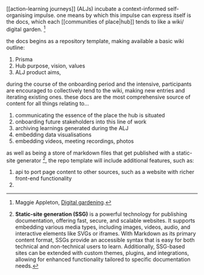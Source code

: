 [[action-learning journeys]] (ALJs) incubate a context-informed self-organising impulse. one means by which this impulse can express itself is the docs, which each [[communities of place|hub]] tends to like a wiki/ digital garden. [^1]

the docs begins as a repository template, making available a basic wiki outline:

1. Prisma
2. Hub purpose, vision, values
3. ALJ product aims, 

during the course of the onboarding period and the intensive, participants are encouraged to collectively tend to the wiki, making new entries and iterating existing ones. these docs are the most comprehensive source of content for all things relating to... 

1. communicating the essence of the place the hub is situated 
2. onboarding future stakeholders into this line of work
3. archiving learnings generated during the ALJ
4. embedding data visualisations
5. embedding videos, meeting recordings, photos

as well as being a store of markdown files that get published with a static-site generator [^2], the repo template will include additional features, such as: 

1. api to port page content to other sources, such as a website with richer front-end functionality
2. 

[^1]: Maggie Appleton, [Digital gardening](https://maggieappleton.com/garden-history).
[^2]: **Static-site generation (SSG)** is a powerful technology for publishing documentation, offering fast, secure, and scalable websites. It supports embedding various media types, including images, videos, audio, and interactive elements like SVGs or iframes. With Markdown as its primary content format, SSGs provide an accessible syntax that is easy for both technical and non-technical users to learn. Additionally, SSG-based sites can be extended with custom themes, plugins, and integrations, allowing for enhanced functionality tailored to specific documentation needs.

